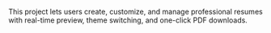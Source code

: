 
This project lets users create, customize, and manage professional resumes with real-time preview, theme switching, and one-click PDF downloads.
